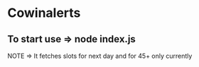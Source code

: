 # Cowinalerts

## To start use => node index.js

NOTE => It fetches slots for next day and for 45+ only currently
